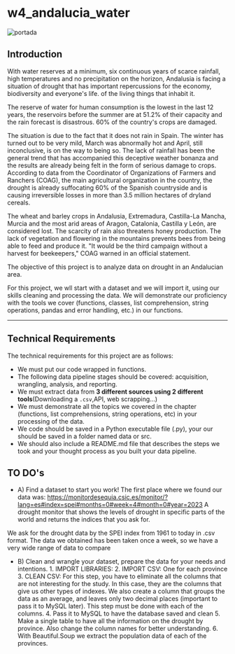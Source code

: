 # w4_andalucia_water

![portada](https://cdn1.img.sputniknews.lat/img/07e7/01/12/1134795230_0:789:2048:1941_1920x0_80_0_0_e13b49c54b945c2aa32eb15351c76368.jpg)


## Introduction
With water reserves at a minimum, six continuous years of scarce rainfall, high temperatures and no precipitation on the horizon, Andalusia is facing a situation of drought that has important repercussions for the economy, biodiversity and everyone's life. of the living things that inhabit it.

The reserve of water for human consumption is the lowest in the last 12 years, the reservoirs before the summer are at 51.2% of their capacity and the rain forecast is disastrous. 60% of the country's crops are damaged.

The situation is due to the fact that it does not rain in Spain. The winter has turned out to be very mild, March was abnormally hot and April, still inconclusive, is on the way to being so. The lack of rainfall has been the general trend that has accompanied this deceptive weather bonanza and the results are already being felt in the form of serious damage to crops.
According to data from the Coordinator of Organizations of Farmers and Ranchers (COAG), the main agricultural organization in the country, the drought is already suffocating 60% of the Spanish countryside and is causing irreversible losses in more than 3.5 million hectares of dryland cereals.

The wheat and barley crops in Andalusia, Extremadura, Castilla-La Mancha, Murcia and the most arid areas of Aragon, Catalonia, Castilla y León, are considered lost. The scarcity of rain also threatens honey production. The lack of vegetation and flowering in the mountains prevents bees from being able to feed and produce it. "It would be the third campaign without a harvest for beekeepers," COAG warned in an official statement.

The objective of this project is to analyze data on drought in an Andalucian area. 

For this project, we wll start with a dataset and we will import it, using our skills cleaning and processing the data. We will demonstrate our proficiency with the tools we cover (functions, classes, list comprehension, string operations, pandas and error handling, etc.) in our functions.

---

## Technical Requirements

The technical requirements for this project are as follows:

* We must put our code wrapped in functions.
* The following data pipeline stages should be covered: acquisition, wrangling, analysis, and reporting.
* We must extract data from **3 different sources using 2 different tools**(Downloading a `.csv`,API, web scrapping...)
* We must demonstrate all the topics we covered in the chapter (functions, list comprehensions, string operations, etc) in your processing of the data.
* We code should be saved in a Python executable file (.py), your our should be saved in a folder named data or src.
* We should also include a README.md file that describes the steps we took and your thought process as you built your data pipeline.


## TO DO's

- A) Find a dataset to start you work! The first place where we found our data was:
https://monitordesequia.csic.es/monitor/?lang=es#index=spei#months=0#week=4#month=0#year=2023
A drought monitor that shows the levels of drought in specific parts of the world and returns the indices that you ask for.

We ask for the drought data by the SPEI index from 1961 to today in .csv format.
The data we obtained has been taken once a week, so we have a very wide range of data to compare

  
- B) Clean and wrangle your dataset, prepare the data for your needs and intentions.
      1. IMPORT LIBRARIES:
      2. IMPORT CSV: One for each province
      3. CLEAN CSV: For this step, you have to eliminate all the columns that are not interesting for the study. In this case, they are the columns that                     give us other types of indexes. We also create a column that groups the data as an average, and leaves only two decimal places                            (important to pass it to MySQL later). This step must be done with each of the columns.
      4. Pass it to MySQL to have the database saved and clean
      5. Make a single table to have all the information on the drought by province. Also change the column names for better understanding.
      6. With Beautiful.Soup we extract the population data of each of the provinces.